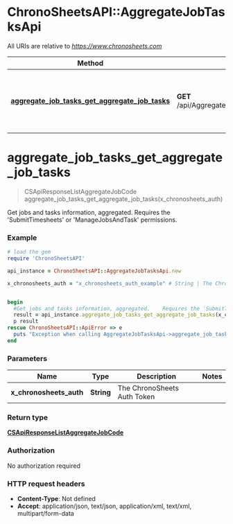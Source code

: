 # ChronoSheetsAPI::AggregateJobTasksApi

All URIs are relative to *https://www.chronosheets.com*

Method | HTTP request | Description
------------- | ------------- | -------------
[**aggregate_job_tasks_get_aggregate_job_tasks**](AggregateJobTasksApi.md#aggregate_job_tasks_get_aggregate_job_tasks) | **GET** /api/AggregateJobTasks/GetAggregateJobTasks | Get jobs and tasks information, aggregated.    Requires the &#39;SubmitTimesheets&#39; or &#39;ManageJobsAndTask&#39; permissions.


# **aggregate_job_tasks_get_aggregate_job_tasks**
> CSApiResponseListAggregateJobCode aggregate_job_tasks_get_aggregate_job_tasks(x_chronosheets_auth)

Get jobs and tasks information, aggregated.    Requires the 'SubmitTimesheets' or 'ManageJobsAndTask' permissions.

### Example
```ruby
# load the gem
require 'ChronoSheetsAPI'

api_instance = ChronoSheetsAPI::AggregateJobTasksApi.new

x_chronosheets_auth = "x_chronosheets_auth_example" # String | The ChronoSheets Auth Token


begin
  #Get jobs and tasks information, aggregated.    Requires the 'SubmitTimesheets' or 'ManageJobsAndTask' permissions.
  result = api_instance.aggregate_job_tasks_get_aggregate_job_tasks(x_chronosheets_auth)
  p result
rescue ChronoSheetsAPI::ApiError => e
  puts "Exception when calling AggregateJobTasksApi->aggregate_job_tasks_get_aggregate_job_tasks: #{e}"
end
```

### Parameters

Name | Type | Description  | Notes
------------- | ------------- | ------------- | -------------
 **x_chronosheets_auth** | **String**| The ChronoSheets Auth Token | 

### Return type

[**CSApiResponseListAggregateJobCode**](CSApiResponseListAggregateJobCode.md)

### Authorization

No authorization required

### HTTP request headers

 - **Content-Type**: Not defined
 - **Accept**: application/json, text/json, application/xml, text/xml, multipart/form-data



